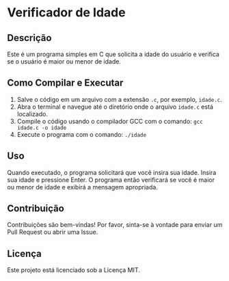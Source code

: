 # Verificador de Idade

## Descrição

Este é um programa simples em C que solicita a idade do usuário e verifica se o usuário é maior ou menor de idade.

## Como Compilar e Executar

1. Salve o código em um arquivo com a extensão `.c`, por exemplo, `idade.c`.
2. Abra o terminal e navegue até o diretório onde o arquivo `idade.c` está localizado.
3. Compile o código usando o compilador GCC com o comando: `gcc idade.c -o idade`
4. Execute o programa com o comando: `./idade`

## Uso

Quando executado, o programa solicitará que você insira sua idade. Insira sua idade e pressione Enter. O programa então verificará se você é maior ou menor de idade e exibirá a mensagem apropriada.

## Contribuição

Contribuições são bem-vindas! Por favor, sinta-se à vontade para enviar um Pull Request ou abrir uma Issue.

## Licença

Este projeto está licenciado sob a Licença MIT.

